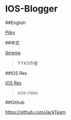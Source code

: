 # IOS-Blogger
##English

[Pilky](http://pilky.me)

##中文

[ibireme](http://blog.ibireme.com)
>YYKit作者

##IOS Res

[IOS Res](http://iosres.com)

>size class

##Github 

<https://github.com/JackTeam>